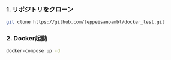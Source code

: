 ### 1. リポジトリをクローン

```bash
git clone https://github.com/teppeisanoambl/docker_test.git
```

### 2. Docker起動

```bash
docker-compose up -d
```
